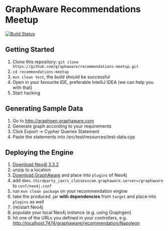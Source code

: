 <a name="top"/>

GraphAware Recommendations Meetup
=================================

[![Build Status](https://travis-ci.org/graphaware/recommendations-meetup.png)](https://travis-ci.org/graphaware/recommendations-meetup)

Getting Started
---------------

1. Clone this repository: `git clone https://github.com/graphaware/recommendations-meetup.git`
2. `cd recommendations-meetup`
3. `mvn clean test`, the build should be successful
4. Open in your favourite IDE, preferable IntelliJ IDEA (we can help you with that)
5. Start hacking

Generating Sample Data
----------------------

1. Go to http://graphgen.graphaware.com
2. Generate graph according to your requirements
3. Click Export -> Cypher Queries Statement
4. Paste the statements into /src/test/resources/test-data.cyp

Deploying the Engine
--------------------

1. [Download Neo4j 3.3.2](http://neo4j.com/download-thanks/?edition=community&release=3.3.2&flavour=unix)
2. unzip to a location
3. [Download GraphAware](http://graphaware.com/downloads/graphaware-server-all-3.3.2.51.jar) and place into `plugins` of Neo4j
4. add `dbms.thirdparty_jaxrs_classes=com.graphaware.server=/graphaware` to `conf/neo4j.conf`
5. run `mvn clean package` on your recommendation engine
6. take the produced .jar **with dependencies** from `target` and place into `plugins` as well
7. (re)start Neo4j
8. populate your local Neo4j instance (e.g. using Graphgen)
9. hit one of the URLs you defined in your controllers, e.g. [http://localhost:7474/graphaware/recommendation/Napoleon](http://localhost:7474/graphaware/recommendation/Napoleon)
